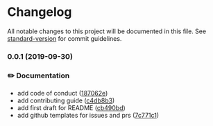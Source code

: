 # Changelog

All notable changes to this project will be documented in this file. See [standard-version](https://github.com/conventional-changelog/standard-version) for commit guidelines.

### 0.0.1 (2019-09-30)

### ✏️ Documentation

- add code of conduct ([187062e](https://github.com/kauppfbi/ngx-deploy-docker/commit/187062e))
- add contributing guide ([c4db8b3](https://github.com/kauppfbi/ngx-deploy-docker/commit/c4db8b3))
- add first draft for README ([cb490bd](https://github.com/kauppfbi/ngx-deploy-docker/commit/cb490bd))
- add github templates for issues and prs ([7c771c1](https://github.com/kauppfbi/ngx-deploy-docker/commit/7c771c1))
